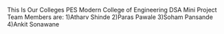 This Is Our Colleges PES Modern College of Engineering DSA Mini Project 
Team Members are:
1)Atharv Shinde
2)Paras Pawale
3)Soham Pansande
4)Ankit Sonawane
